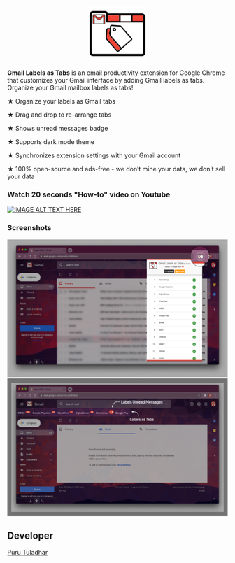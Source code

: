 <p align="center">
  <img src="images/logo.png" />
</p>

**Gmail Labels as Tabs** is an email productivity extension for Google Chrome that customizes your Gmail interface by adding Gmail labels as tabs. Organize your Gmail mailbox labels as tabs!

★ Organize your labels as Gmail tabs

★ Drag and drop to re-arrange tabs

★ Shows unread messages badge

★ Supports dark mode theme

★ Synchronizes extension settings with your Gmail account

★ 100% open-source and ads-free - we don’t mine your data, we don’t sell your data

### Watch 20 seconds "How-to" video on Youtube
[![IMAGE ALT TEXT HERE](https://img.youtube.com/vi/XF5KXcwmlmo/0.jpg)](https://www.youtube.com/watch?v=XF5KXcwmlmo)

### Screenshots
<img width=600 src="images/screenshots/screenshot-1.png" />
<img width=600 src="images/screenshots/screenshot-2.png" />  

## Developer
[Puru Tuladhar](https://github.com/tuladhar)
